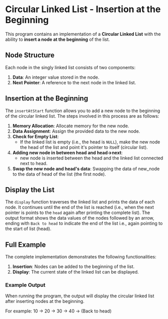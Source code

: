 # Circular Linked List - Insertion at the Beginning

This program contains an implementation of a **Circular Linked List** with the ability to **insert a node at the beginning** of the list.

## Node Structure

Each node in the singly linked list consists of two components:
1. **Data**: An integer value stored in the node.
2. **Next Pointer**: A reference to the next node in the linked list.

## Insertion at the Beginning

The `insertAtStart` function allows you to add a new node to the beginning of the circular linked list. The steps involved in this process are as follows:

1. **Memory Allocation**: Allocate memory for the new node.
2. **Data Assignment**: Assign the provided data to the new node.
3. **Check for Empty List**:
   - If the linked list is empty (i.e., the head is `NULL`), make the new node the head of the list and point it's pointer to itself (circular list).
4. **Adding new node in between head and head->next**:
   - new node is inserted between the head and the linked list connected next to head.
5. **Swap the new node and head's data**: Swapping the  data of new_node to the data of head of the list (the first node).

## Display the List

The `display` function traverses the linked list and prints the data of each node. It continues until the end of the list is reached (i.e., when the next pointer is points to the `head` again after printing the complete list). The output format shows the data values of the nodes followed by an arrow, ending with `Back to head` to indicate the end of the list i.e., again pointing to the start of list (head).

## Full Example

The complete implementation demonstrates the following functionalities:
1. **Insertion**: Nodes can be added to the beginning of the list.
2. **Display**: The current state of the linked list can be displayed.

### Example Output

When running the program, the output will display the circular linked list after inserting nodes at the beginning. 

For example: 10 -> 20 -> 30 -> 40 -> (Back to head)

